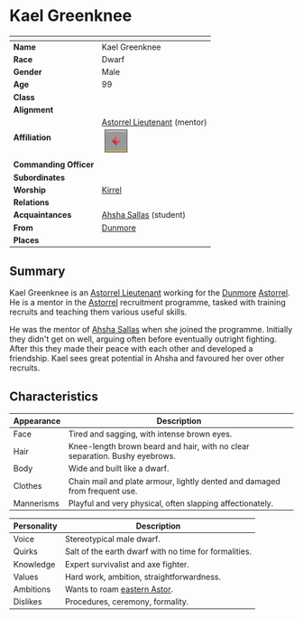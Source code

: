 # Kael Greenknee

| []() | |
| --- | --- |
| **Name** | Kael Greenknee |
| **Race** | Dwarf |
| **Gender** | Male |
| **Age** | 99 |
| **Class** | |
| **Alignment** | |
| **Affiliation** | [Astorrel Lieutenant](../civilisations/kingdom-of-astor/organisations/astorrel/ranks/5-lieutenant.md) (mentor)<br /><img src="../../images/ranks/astorrel-5-lieutenant.png" height="50" /> |
| **Commanding Officer** | |
| **Subordinates** | |
| **Worship** | [Kirrel](../gods/gods/kirrel.md) |
| **Relations** | |
| **Acquaintances** | [Ahsha Sallas](ahsha-sallas.md) (student) |
| **From** | [Dunmore](../places/cities/dunmore.md) |
| **Places** | |

## Summary

Kael Greenknee is an [Astorrel Lieutenant](../civilisations/kingdom-of-astor/organisations/astorrel/ranks/5-lieutenant.md) working for the [Dunmore](../places/cities/dunmore.md) [Astorrel](../civilisations/kingdom-of-astor/organisations/astorrel/astorrel.md). He is a mentor in the [Astorrel](../civilisations/kingdom-of-astor/organisations/astorrel/astorrel.md) recruitment programme, tasked with training recruits and teaching them various useful skills.

He was the mentor of [Ahsha Sallas](ahsha-sallas.md) when she joined the programme. Initially they didn't get on well, arguing often before eventually outright fighting. After this they made their peace with each other and developed a friendship. Kael sees great potential in Ahsha and favoured her over other recruits.

## Characteristics

| Appearance | Description |
| --- | --- |
| Face | Tired and sagging, with intense brown eyes. |
| Hair | Knee-length brown beard and hair, with no clear separation. Bushy eyebrows. |
| Body | Wide and built like a dwarf. |
| Clothes | Chain mail and plate armour, lightly dented and damaged from frequent use. |
| Mannerisms | Playful and very physical, often slapping affectionately. |

| Personality | Description |
| --- | --- |
| Voice | Stereotypical male dwarf. |
| Quirks | Salt of the earth dwarf with no time for formalities. |
| Knowledge | Expert survivalist and axe fighter. |
| Values | Hard work, ambition, straightforwardness. |
| Ambitions | Wants to roam [eastern Astor](../places/regions/eastern-astor.md). |
| Dislikes | Procedures, ceremony, formality. |
